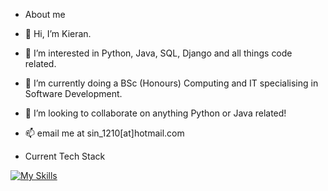 - About me
- 👋 Hi, I’m Kieran.
- 👀 I’m interested in Python, Java, SQL, Django and all things code related.
- 🌱 I’m currently doing a BSc (Honours) Computing and IT specialising in Software Development.
- 💞️ I’m looking to collaborate on anything Python or Java related!
- 📫 email me at sin_1210[at]hotmail.com

- Current Tech Stack

[![My Skills](https://skillicons.dev/icons?i=py,django,js,aws)](https://skillicons.dev)

<!---
Sinsinful/Sinsinful is a ✨ special ✨ repository because its `README.md` (this file) appears on your GitHub profile.
You can click the Preview link to take a look at your changes.
--->
